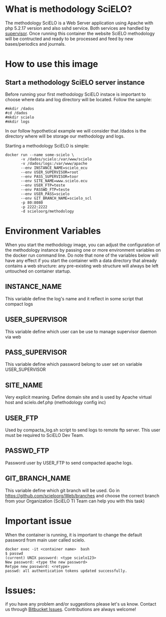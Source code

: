 What is methodology SciELO?
============================
The methodology SciELO is a Web Server application using Apache with php 5.2.17 version and also sshd service. Both services are handled by [supervisor](http://supervisord.org/). Once running this container the website SciELO methodology will be contructed and ready to be processed and feed by new bases/periodics and journals.

How to use this image
=======================
Start a methodology SciELO server instance
------------------------------------------

Before running your first methodology SciELO instace is important to choose where data and log directory will be located. Follow the sample:
```
#mkdir /dados
#cd /dados
#mkdir scielo
#mkdir logs
```
In our follow hypothetical example we will consider that /dados is the directory where will be storage our methodology and logs.

Starting a methodology SciELO is simple:
```
docker run --name some-scielo \
       -v /dados/scielo:/var/www/scielo 
	   -v /dados/logs:/var/www/apache 
	   --env INSTANCE_NAME=scielo_ecu 
	   --env USER_SUPERVISOR=root 
	   --env PASS_SUPERVISOR=toor  
	   --env SITE_NAME=www.scielo.ecu 
	   --env USER_FTP=teste 
	   --env PASSWD_FTP=teste 
	   --env USER_PASS=scielo 
	   --env GIT_BRANCH_NAME=scielo_scl 
	   -p 80:8080 
	   -p 2222:2222 
	   -d scieloorg/methodology
```

Environment Variables
=====================
When you start the methodology image, you can adjust the configuration of the methodology instance by passing one or more environment variables on the docker run command line. Do note that none of the variables below will have any effect if you start the container with a data directory that already contains a web structure: any pre-existing web structure will always be left untouched on container startup.

INSTANCE_NAME
-------------
This variable define the log's name and it reflect in some script that compact logs


USER_SUPERVISOR
---------------
This variable define which user can be use to manage supervisor daemon via web

PASS_SUPERVISOR
---------------
This variable define which password belong to user set on variable USER_SUPERVISOR

SITE_NAME 
---------
Very explicit meaning. Define domain site and is used by Apache virtual host and scielo.def.php (methodology config inc)

USER_FTP
--------
Used by compacta_log.sh script to send logs to remote ftp server. This user must be required to SciELO Dev Team.

PASSWD_FTP
----------
Password user by USER_FTP to send compacted apache logs.

GIT_BRANCH_NAME
---------------
This variable define which git branch will be used. Go in https://github.com/scieloorg/Web/branches and choose the correct branch from your Organization (SciELO TI Team can help you with this task)

Important issue
===============
When the container is running, it is important to change the default password from main user called scielo. 
```
docker exec -it <container name>  bash
$ passwd
(current) UNIX password: <type scielo123> 
New password: <type the new password>
Retype new password: <retype>
passwd: all authentication tokens updated successfully.
```

Issues:
========
if you have any problem and/or suggestions please let's us know. Contact us through [Bitbucket Issues](https://bitbucket.org/infra-scielo/metodologia/issues). Contributions are always welcome!